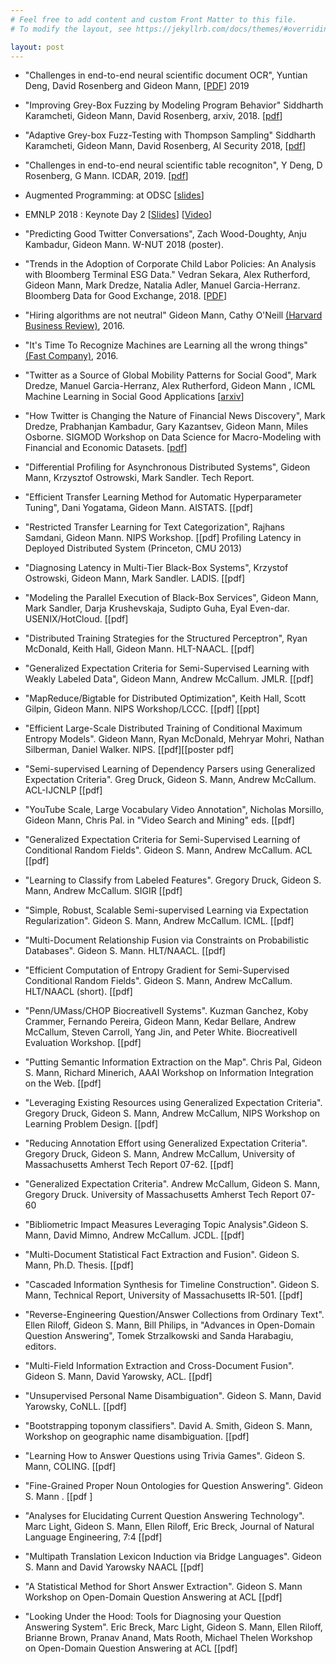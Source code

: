 ```yaml
---
# Feel free to add content and custom Front Matter to this file.
# To modify the layout, see https://jekyllrb.com/docs/themes/#overriding-theme-defaults

layout: post
---
```

- "Challenges in end-to-end neural scientific document OCR", Yuntian Deng, David Rosenberg and Gideon Mann, \[[PDF](https://drive.google.com/file/d/12gxFrRKUMPULTR28dvzhoNS0IOqVVPFg/view)\] 2019

- "Improving Grey-Box Fuzzing by Modeling Program Behavior" Siddharth Karamcheti, Gideon Mann, David Rosenberg, arxiv, 2018. \[[pdf](https://arxiv.org/abs/1811.08973)\]

- "Adaptive Grey-box Fuzz-Testing with Thompson Sampling" Siddharth Karamcheti, Gideon Mann, David Rosenberg, AI Security 2018, \[[pdf](https://arxiv.org/abs/1808.08256)\]

- "Challenges in end-to-end neural scientific table recogniton", Y Deng, D Rosenberg, G Mann. ICDAR, 2019. \[[pdf](https://ieeexplore.ieee.org/abstract/document/8978078)\]

- Augmented Programming: at ODSC \[[slides](https://docs.google.com/presentation/d/1jLfUWiIwO_BR2WqXPMiat0g1GMHL1Qwp_KlcfQw0Uvc/edit#slide=id.g6b05bbe9a3_0_186)\]

- EMNLP 2018 : Keynote Day 2 \[[Slides](https://2018.emnlp.org/downloads/keynote-slides/GideonMann.pdf)\] \[[Video](https://vimeo.com/305658007)\]

- "Predicting Good Twitter Conversations", Zach Wood-Doughty, Anju Kambadur, Gideon Mann. W-NUT 2018 (poster).

- "Trends in the Adoption of Corporate Child Labor Policies: An Analysis with Bloomberg Terminal ESG Data." Vedran Sekara, Alex Rutherford, Gideon Mann, Mark Dredze, Natalia Adler, Manuel Garcia-Herranz.  Bloomberg Data for Good Exchange, 2018. \[[PDF]()\]

- "Hiring algorithms are not neutral" Gideon Mann, Cathy O'Neill [(Harvard Business Review)](https://hbr.org/2016/12/hiring-algorithms-are-not-neutral), 2016.

- "It's Time To Recognize Machines are Learning all the wrong things" [(Fast Company)](https://www.fastcompany.com/3064558/its-time-to-recognize-that-machines-are-learning-all-the-wrong-things), 2016.

- "Twitter as a Source of Global Mobility Patterns for Social Good", Mark Dredze, Manuel Garcia-Herranz, Alex Rutherford, Gideon Mann , ICML Machine Learning in Social Good Applications \[[arxiv](https://arxiv.org/abs/1606.06343)\]

- "How Twitter is Changing the Nature of Financial News Discovery", Mark Dredze, Prabhanjan Kambadur, Gary Kazantsev, Gideon Mann, Miles Osborne.  SIGMOD Workshop on Data Science for Macro-Modeling with Financial and Economic Datasets. \[[pdf]()\]

- "Differential Profiling for Asynchronous Distributed Systems", Gideon Mann, Krzysztof Ostrowski, Mark Sandler. Tech Report.

- "Efficient Transfer Learning Method for Automatic Hyperparameter Tuning", Dani Yogatama, Gideon Mann. AISTATS. \[[pdf]

- "Restricted Transfer Learning for Text Categorization", Rajhans Samdani, Gideon Mann. NIPS Workshop. \[[pdf] Profiling Latency in Deployed Distributed System (Princeton, CMU 2013)

- "Diagnosing Latency in Multi-Tier Black-Box Systems", Krzystof Ostrowski, Gideon Mann, Mark Sandler. LADIS. \[[pdf]

- "Modeling the Parallel Execution of Black-Box Services", Gideon Mann, Mark Sandler, Darja Krushevskaja, Sudipto Guha, Eyal Even-dar. USENIX/HotCloud.  \[[pdf]

- "Distributed Training Strategies for the Structured Perceptron", Ryan McDonald, Keith Hall, Gideon Mann. HLT-NAACL.  \[[pdf]

- "Generalized Expectation Criteria for Semi-Supervised Learning with Weakly Labeled Data", Gideon Mann, Andrew McCallum. JMLR. \[[pdf]

- "MapReduce/Bigtable for Distributed Optimization", Keith Hall, Scott Gilpin, Gideon Mann. NIPS Workshop/LCCC. \[[pdf] \[[ppt]

- "Efficient Large-Scale Distributed Training of Conditional Maximum Entropy Models". Gideon Mann, Ryan McDonald, Mehryar Mohri, Nathan Silberman, Daniel Walker. NIPS. \[[pdf]\[[poster pdf]

- "Semi-supervised Learning of Dependency Parsers using Generalized Expectation Criteria". Greg Druck, Gideon S. Mann, Andrew McCallum. ACL-IJCNLP \[[pdf]

- "YouTube Scale, Large Vocabulary Video Annotation", Nicholas Morsillo, Gideon Mann, Chris Pal. in "Video Search and Mining" eds. \[[pdf]

- "Generalized Expectation Criteria for Semi-Supervised Learning of Conditional Random Fields". Gideon S. Mann, Andrew McCallum. ACL \[[pdf]

- "Learning to Classify from Labeled Features".  Gregory Druck, Gideon S. Mann, Andrew McCallum.  SIGIR \[[pdf]

- "Simple, Robust, Scalable Semi-supervised Learning via Expectation Regularization". Gideon S. Mann, Andrew McCallum. ICML. \[[pdf]

- "Multi-Document Relationship Fusion via Constraints on Probabilistic Databases". Gideon S. Mann.  HLT/NAACL. \[[pdf]

- "Efficient Computation of Entropy Gradient for Semi-Supervised Conditional Random Fields". Gideon S. Mann, Andrew McCallum.  HLT/NAACL (short). \[[pdf]

- "Penn/UMass/CHOP BiocreativeII Systems". Kuzman Ganchez, Koby Crammer, Fernando Pereira, Gideon Mann, Kedar Bellare, Andrew McCallum, Steven Carroll, Yang Jin, and Peter White.  BiocreativeII Evaluation Workshop. \[[pdf]

- "Putting Semantic Information Extraction on the Map". Chris Pal, Gideon S. Mann, Richard Minerich,  AAAI Workshop on Information Integration on the Web. \[[pdf]

- "Leveraging Existing Resources using Generalized Expectation Criteria". Gregory Druck, Gideon S. Mann, Andrew McCallum, NIPS Workshop on Learning Problem Design. \[[pdf]

- "Reducing Annotation Effort using Generalized Expectation Criteria". Gregory Druck, Gideon S. Mann, Andrew McCallum,  University of Massachusetts Amherst Tech Report 07-62. \[[pdf]

- "Generalized Expectation Criteria". Andrew McCallum, Gideon S. Mann, Gregory Druck.  University of Massachusetts Amherst Tech Report 07-60

- "Bibliometric Impact Measures Leveraging Topic Analysis".Gideon S. Mann, David Mimno, Andrew McCallum.  JCDL. \[[pdf] 

- "Multi-Document Statistical Fact Extraction and Fusion". Gideon S. Mann,  Ph.D. Thesis.  \[[pdf]

- "Cascaded Information Synthesis for Timeline Construction". Gideon S. Mann, Technical Report, University of Massachusetts IR-501. \[[pdf]

- "Reverse-Engineering Question/Answer Collections from Ordinary Text". Ellen Riloff, Gideon S. Mann, Bill Philips,  in "Advances in Open-Domain Question Answering", Tomek Strzalkowski and Sanda Harabagiu, editors.

- "Multi-Field Information Extraction and Cross-Document Fusion".  Gideon S. Mann, David Yarowsky,  ACL.  \[[pdf]

- "Unsupervised Personal Name Disambiguation". Gideon S. Mann, David Yarowsky, CoNLL. \[[pdf]

- "Bootstrapping toponym classifiers".  David A. Smith, Gideon S. Mann,  Workshop on geographic name disambiguation. \[[pdf]

- "Learning How to Answer Questions using Trivia Games". Gideon S. Mann,  COLING. \[[pdf]

- "Fine-Grained Proper Noun Ontologies for Question Answering". Gideon S. Mann . \[[pdf ]

- "Analyses for Elucidating Current Question Answering Technology".  Marc Light, Gideon S. Mann, Ellen Riloff, Eric Breck,  Journal of Natural Language Engineering, 7:4 \[[pdf]

- "Multipath Translation Lexicon Induction via Bridge Languages".  Gideon S. Mann and David Yarowsky  NAACL \[[pdf]

- "A Statistical Method for Short Answer Extraction". Gideon S. Mann  Workshop on Open-Domain Question Answering at ACL \[[pdf]

- "Looking Under the Hood: Tools for Diagnosing your Question Answering System".  Eric Breck, Marc Light, Gideon S. Mann, Ellen Riloff, Brianne Brown, Pranav Anand, Mats Rooth, Michael Thelen  Workshop on Open-Domain Question Answering at ACL \[[pdf]